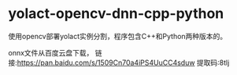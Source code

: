 # yolact-opencv-dnn-cpp-python
使用opencv部署yolact实例分割，程序包含C++和Python两种版本的。

onnx文件从百度云盘下载，
链接:https://pan.baidu.com/s/1509Cn70a4iPS4UuCC4sduw 提取码:8tlj
